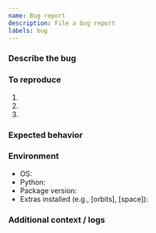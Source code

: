 ```yaml
---
name: Bug report
description: File a bug report
labels: bug
---
```


### Describe the bug

### To reproduce
1.
2.
3.

### Expected behavior

### Environment
- OS:
- Python:
- Package version:
- Extras installed (e.g., [orbits], [space]):

### Additional context / logs
